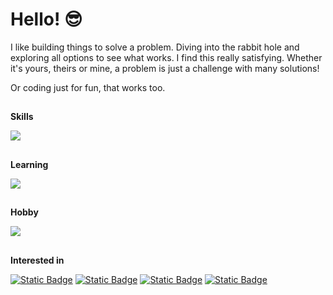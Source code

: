 # Hello! 😎

I like building things to solve a problem. Diving into the rabbit hole and exploring all options to see what works. I find this really satisfying. Whether it's yours, theirs or mine, a problem is just a challenge with many solutions!

Or coding just for fun, that works too.

## 
**Skills**

<img src="https://skillicons.dev/icons?i=py,html,css,git" />

## 
**Learning**

<img src="https://skillicons.dev/icons?i=go,ts,js,postgres,sqlite,docker,githubactions,nodejs,vue,nuxtjs,django" />

## 
**Hobby**

<img src="https://skillicons.dev/icons?i=blender,godot" />

##
**Interested in**

<a href="#">![Static Badge](https://img.shields.io/badge/Software_development-242938)</a> <a href="#">![Static Badge](https://img.shields.io/badge/Backend_technologies-242938)</a> <a href="#">![Static Badge](https://img.shields.io/badge/Automation-242938)</a> <a href="#">![Static Badge](https://img.shields.io/badge/Testing/QA-242938)</a>
